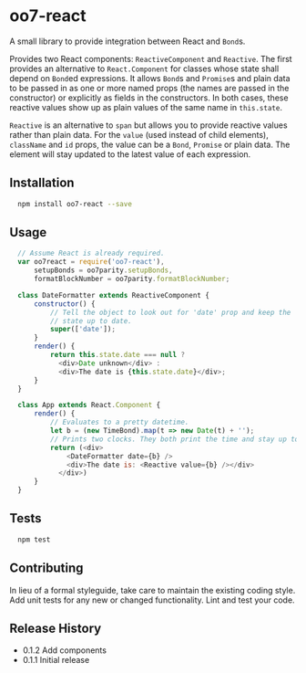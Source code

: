 oo7-react
=========

A small library to provide integration between React and `Bond`s.

Provides two React components: `ReactiveComponent` and `Reactive`. The first
provides an alternative to `React.Component` for classes whose state shall
depend on `Bond`ed expressions. It allows `Bond`s and `Promise`s
and plain data to be passed in as one or more named props (the names are passed
in the constructor) or explicitly as fields in the constructors. In both cases,
these reactive values show up as plain values of the same name in `this.state`.

`Reactive` is an alternative to `span` but allows you to provide reactive values
rather than plain data. For the `value` (used instead of child elements),
`className` and `id` props, the value can be a `Bond`, `Promise` or plain data.
The element will stay updated to the latest value of each expression.

## Installation

```sh
  npm install oo7-react --save
```

## Usage

```javascript
  // Assume React is already required.
  var oo7react = require('oo7-react'),
      setupBonds = oo7parity.setupBonds,
	  formatBlockNumber = oo7parity.formatBlockNumber;

  class DateFormatter extends ReactiveComponent {
	  constructor() {
		  // Tell the object to look out for 'date' prop and keep the 'date'
		  // state up to date.
		  super(['date']);
	  }
	  render() {
		  return this.state.date === null ?
		    <div>Date unknown</div> :
		    <div>The date is {this.state.date}</div>;
	  }
  }

  class App extends React.Component {
	  render() {
		  // Evaluates to a pretty datetime.
		  let b = (new TimeBond).map(t => new Date(t) + '');
		  // Prints two clocks. They both print the time and stay up to date.
		  return (<div>
			  <DateFormatter date={b} />
			  <div>The date is: <Reactive value={b} /></div>
			</div>)
	  }
  }
```

## Tests

```sh
  npm test
```

## Contributing

In lieu of a formal styleguide, take care to maintain the existing coding style.
Add unit tests for any new or changed functionality. Lint and test your code.

## Release History

* 0.1.2 Add components
* 0.1.1 Initial release
